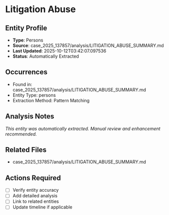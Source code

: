 # Litigation Abuse

## Entity Profile
- **Type**: Persons
- **Source**: case_2025_137857/analysis/LITIGATION_ABUSE_SUMMARY.md
- **Last Updated**: 2025-10-12T03:42:07.097536
- **Status**: Automatically Extracted

## Occurrences
- Found in: case_2025_137857/analysis/LITIGATION_ABUSE_SUMMARY.md
- Entity Type: persons
- Extraction Method: Pattern Matching

## Analysis Notes
*This entity was automatically extracted. Manual review and enhancement recommended.*

## Related Files
- case_2025_137857/analysis/LITIGATION_ABUSE_SUMMARY.md

## Actions Required
- [ ] Verify entity accuracy
- [ ] Add detailed analysis
- [ ] Link to related entities
- [ ] Update timeline if applicable
